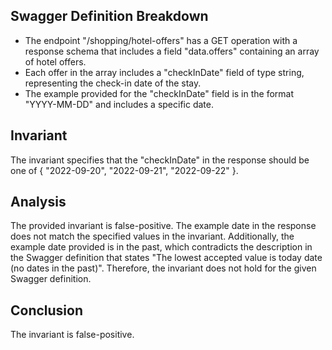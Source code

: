 ## Swagger Definition Breakdown
- The endpoint "/shopping/hotel-offers" has a GET operation with a response schema that includes a field "data.offers" containing an array of hotel offers.
- Each offer in the array includes a "checkInDate" field of type string, representing the check-in date of the stay.
- The example provided for the "checkInDate" field is in the format "YYYY-MM-DD" and includes a specific date.

## Invariant
The invariant specifies that the "checkInDate" in the response should be one of { "2022-09-20", "2022-09-21", "2022-09-22" }.

## Analysis
The provided invariant is false-positive. The example date in the response does not match the specified values in the invariant. Additionally, the example date provided is in the past, which contradicts the description in the Swagger definition that states "The lowest accepted value is today date (no dates in the past)". Therefore, the invariant does not hold for the given Swagger definition.

## Conclusion
The invariant is false-positive.
